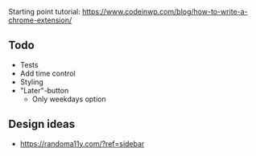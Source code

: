 Starting point tutorial: https://www.codeinwp.com/blog/how-to-write-a-chrome-extension/

## Todo

- Tests
- Add time control
- Styling
- "Later"-button
	- Only weekdays option


## Design ideas
- https://randoma11y.com/?ref=sidebar
